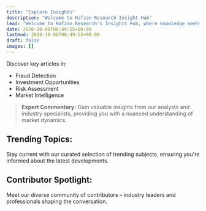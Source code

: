 ```yaml
---
title: "Explore Insights"
description: "Welcome to Hafzan Research Insight Hub"
lead: "Welcome to Hafzan Research's Insights Hub, where knowledge meets action."
date: 2020-10-06T08:49:55+00:00
lastmod: 2020-10-06T08:49:55+00:00
draft: false
images: []
---
```


Discover key articles in:

- Fraud Detection
- Investment Opportunities
- Risk Assessment
- Market Intelligence

> **Expert Commentary:**
Gain valuable insights from our analysts and industry specialists, providing you with a nuanced understanding of market dynamics.

## Trending Topics:

Stay current with our curated selection of trending subjects, ensuring you're informed about the latest developments.

## Contributor Spotlight:

Meet our diverse community of contributors – industry leaders and professionals shaping the conversation.

